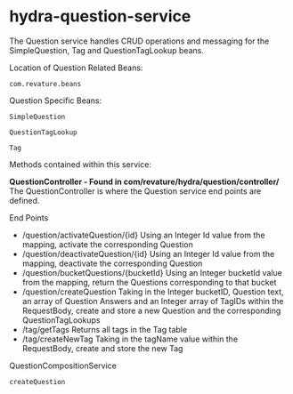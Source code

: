 # hydra-question-service 
The Question service handles CRUD operations and messaging for the SimpleQuestion, Tag and QuestionTagLookup beans.

Location of Question Related Beans:

	com.revature.beans

Question Specific Beans:

	SimpleQuestion

	QuestionTagLookup

	Tag
	

Methods contained within this service:

**QuestionController - Found in com/revature/hydra/question/controller/**
The QuestionController is where the Question service end points are defined.

End Points
* /question/activateQuestion/{id}
	Using an Integer Id value from the mapping, activate the corresponding Question
* /question/deactivateQuestion/{id}
	Using an Integer Id value from the mapping, deactivate the corresponding Question
* /question/bucketQuestions/{bucketId}
	Using an Integer bucketId value from the mapping, return the Questions corresponding to that bucket
* /question/createQuestion
	Taking in the Integer bucketID, Question text, an array of Question Answers and an Integer array of TagIDs within the 		RequestBody, create and store a new Question and the corresponding QuestionTagLookups
* /tag/getTags
	Returns all tags in the Tag table
* /tag/createNewTag
	Taking in the tagName value within the RequestBody, create and store the new Tag

QuestionCompositionService 

	createQuestion
	
